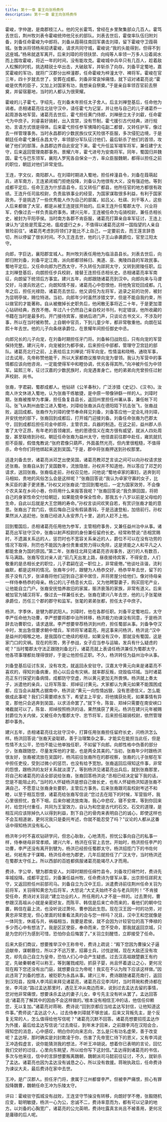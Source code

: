 ```yaml
---
title: 第十一章 霍王向张杨费传
description: 第十一章 霍王向张杨费传
---
```


霍峻，字仲邈，是南郡枝江人。他的兄长霍笃，曾经在乡里聚集部众几百人。霍笃去世后，荆州牧刘表令霍峻统帅他兄长的部队。刘表去世后，霍俊率队伍归附刘备，刘备任命霍峻为中郎将。刘备从葭萌往南回军袭击刘璋，留下霍峻守卫葭萌城。张鲁派将领杨帛招诱霍峻，请求共同守城，霍峻说:“我的头能得到，但得不到这座城。”杨帛就退军离开。后来刘璋的将领扶禁、向纯等人率领一万多人沿着阆水而上围攻霍峻，将近一年的时间，没有能攻克。霍峻城中兵卒只有几百人，趁着敌人松懈的时机，挑选精锐士卒出击，大破敌军，并斩杀了向存。刘备平定蜀地，嘉奖霍峻的军功，就将广汉郡分出梓潼郡，任命霍峻为梓潼太守、裨将军。霍峻在官三年，四十岁就去世了，安葬在成都。刘备非常哀悼痛惜，就下诏对诸葛亮说:“霍峻是优秀的臣子，又加上对国家有功，我想亲自祭奠。”于是亲自率领百官前去祭奠，并留宿墓地，当时的人都认为很荣耀。

霍峻的儿子霍弋，字绍先，在刘备末年担任太子舍人。后主刘禅登基后，任命他为谒者。丞相诸葛亮往北驻守汉中，请任霍弋为记室，并让他与自己的儿子诸葛乔一起周游各地军营。诸葛亮去世后，霍弋担任黄门侍郎，刘禅册立太子刘叡，任命霍弋为中庶子。刘睿喜好骑射，出入宫禁，没有节制，霍弋援引古代经典，进行规劝，言语方式很是得体。后来霍弋担任参军怫降的屯副二都督，又转任护军，像过去一样管理事务。当时永昌郡的少数民族仪仗天险很不臣服，多次侵犯边境，于是朝廷任命霍弋兼任永昌太守，率领部分军队征讨他们，最后斩杀了他们的首领，攻破了他们的部落，永昌郡边界自此安定下来。霍弋升任监军翊军将军，兼任建宁太守，后来返回管理南郡事务。景耀六年，霍弋进号为安南将军。同年，蜀国归并魏国，霍弋与巴东领军，襄阳人罗宪各自保全一方，率众臣服魏朝，都得以担任之前的职位，朝廷对他们非常宠信。

王连，字文仪，南阳郡人。在刘璋时期进入蜀地，担任梓潼县令，刘备在葭萌起兵，进军南方，王连紧闭城门拒绝投降，刘备认为他很有大义，没有强迫他。等到成都平定后，任命王连为什邡县县令，后又转任广都县，他所任官的地方都很有政绩。王连升任司盐校尉，负责盐铁事业的经营，为国家谋取很多利益，有利于国家政务。于是挑选了一些优秀能人作为自己的部属，如吕乂、杜祺、刘干等人，这些人后来都做了大官，都是从被王连提拔开始的。后来王连升任蜀郡太守、兴业将军，仍像过去一样负责盐府事务。建兴元年，王连被任命为屯骑校尉，兼任丞相长史，被封为平阳亭侯。当时南方各郡不肯臣服，诸葛亮打算亲自率军征讨，王连上谏认为“这些是荒蛮之地，瘟疫盛行之乡，不值得以诸葛亮这样一国指望的人亲自冒险前往”。诸葛亮考虑到将领们才能比不上自己，一定要前去，而王莲言辞恳切，所以停留了很长时间。不久王连去世，他的儿子王山承袭爵位，官至江阳太守。

向郎，字巨达，襄阳郡宜城人。荆州牧刘表任用他为临沮县县长。刘表去世后，向郎归附刘备，刘备平定江南，派向郎都领秭归、夷道、巫、夷陵四县的军政民事。蜀地平定后，又任命向郎为巴西太守，不久转任为牂牁太守，又转到房陵任职。后主刘禅登基后，向朗担任步兵校尉，接替王连担任丞相长史。丞相诸葛亮率军南征，向朗留下统领后方事宜。建兴五年，向郎跟随诸葛亮到汉中。向郎向来与马谡交好，马谡兵败逃亡，向朗知情不报，诸葛亮心中怨恨他，将他免官贬回成都。几年之后，担任光禄勋，诸葛亮去世后，他又调任为左将军，追录之前的功劳，被封为显明亭侯，赐位特进。当初，向郎年少时虽然涉猎文学，但是不能自我约束，所以做官的才能著称。自从被撤掉长史职务后，他闲散无事将近二十年，于是更加潜心钻研经典，孜孜不倦。年过八十仍然自己亲自校对书刊，判定错误，他所收藏的书籍在当时是最多的。开门接待宾客，接纳后进门声，只谈论古书文义，不涉及时事，所以在当时被称赞。上自朝中官员，下到儿童少年，都非常敬重他。向朗在延熙十年去世。他的儿子向条继承爵位，在景耀年间担任御史中丞。

向郎兄长的儿子向宠，在刘备时期担任牙门将。刘备秭归战败后，只有向宠的军营保持完整。建兴元年，向宠被封为都亭侯，后来担任中部都，管理守卫宫廷的部队。诸葛亮北行之前，上表给后主刘禅说:“将军向宠，性情温和晓畅，通晓军事，过去试用，先帝称赞他能干，所以大家都商议推举向宠为督领。我认为军营中的事情都应该向他咨询，一定能使得军中和睦协调，优劣各得其所。”向冲被升任为中领军。延熙三年，征讨汉嘉的少数民族时，向宠遇害身亡。他的弟弟向充曾担任过射声校尉、尚书。

张裔，字君嗣，蜀郡成都人。他钻研《公羊春秋》，广泛涉猎《史记》、《汉书》。汝南人许文休进入蜀地，认为张裔干练敏捷，是中原一带像钟繇一样的人。刘璋时期，张裔被推举为孝廉，担任鱼复县县长，返回州里担任州署从事，兼任帐下司马。张飞从荆州由垫江进入蜀地，刘璋给张裔派兵在德阳陌下抗击张飞，张裔战败，返回成都。张裔作为刘璋的使节奉命拜见刘备，刘备答应他一定会礼待刘璋，并安抚他的部下，张裔回到成都后，打开城门迎接刘备。刘备任命张裔为巴郡太守，回到成都后担任司金中郎将，主管农具，兵器的制造。在这之前，益州郡人杀害了太守正昂，有年老的首领雍凯，他的恩德信义在南方很有威望，就派人四处周旋，甚至联络到孙权。朝廷任命张裔为益州太守，他径直前往郡中赴任，雍凯就抗拒不臣服，假借鬼教说:“张府君像只葫芦，外面虽然光亮，但内里很粗糙，不值得杀，命令你们将他绑起来送到吴国。”于是，郡中将张裔押送到孙权那里。

适逢刘备去世，诸葛亮派邓芝出使吴国，诸葛亮教邓芝言谈之间可以向孙权请求放还张裔。张裔自从到了吴国数年，流放隐居，孙权并不知道他，所以答应了邓芝的请求，送回张裔。张裔临走前，孙权召见他，问他说:“蜀地卓家的寡妇，逃奔到司马相如，贵地的风俗怎么会是这样呢？”张裔回答说:“我认为卓家守寡的女子，比朱买臣的妻子更贤惠。”孙权又对张裔说:“您回到蜀地后，一定为国家效劳，不会像个农夫呆在乡间小巷，你将用什么来报答我呢？”张裔回答说:“我负罪回国，将把自己的身家性命交付给朝廷，如果能侥幸保全性命，那我五十八岁以前是父母给的生命，自此以后就是大王您赐的寿命。”孙权言谈间欢笑自若，有赏识张裔才能的意思。张裔出了宫门后，很后悔自己没有假装愚钝，于是迅速登船，加倍前行。孙权果然派人追赶他，张裔已经进入永安界几十里，追的人赶不上他。

回到蜀国后，丞相诸葛亮任用他为参军，主管相府事务，又兼任益州治中从事。诸葛亮出军驻守汉中，张裔以射声校尉的身份兼任留府长史。经常称赞说:“丞相赏赐时，不遗漏关系远的人，惩罚时也不宽容关系亲近的人，爵位不可以在没有功劳的情况下取得，刑罚也不能因为身份贵重或势力得以免除，这是贤能之人和平凡之人都能舍身为国的原因。”第二年，张裔往北拜见诸葛亮咨询事务，送行的人有数百，车马满路。张裔写信对亲人说:“前几天出发上路，昼夜接待宾客，不得安息，人们敬重的是丞相长史的职位，儿子君嗣在这一职位上，非常疲倦。”他谈吐诙谐，流利幽默，都是这样的情况。张裔年少时，跟犍为人杨恭交好，杨恭早年去世，留下的孩子没有几岁，张译裔将他们迎到自己家中居住，并将房屋分给他们，像对待母亲一样侍奉杨恭的母亲。杨公的儿子杨息长大后，又为他聘娶妻子，购买田宅产业，让他能自立门户。张裔安抚恤养故旧的家属，赈济衰落的家族，非常有道义。后来被加官为辅汉将军，像过去一样兼任长史。张裔在建兴八年去世，他的儿子张毣继承爵位，历任三个郡的郡守和监军。张毣的弟弟张都，担任太子中庶子。

杨洪，字季休，是犍为郡武阳人。刘璋时，他在各郡任职。刘备平定蜀地后，太守李严任命他为功曹，李严想要将郡中治所转移，杨洪极力劝谏没有同意，于是杨洪辞去功曹职位，请求退居。李严想要举荐杨洪到州府，担任蜀部从事。刘备争夺汉中时，发出急信要求朝中增兵，军师将军诸葛亮，用这事来问杨洪，杨洪说:“汉中是益州的咽喉之地，是我国存亡绝续的枢纽，如果没有汉中，那就没有蜀国，这是家门口的灾祸。现在的形势，男子参战，女子应当参与运输，发兵有什么疑虑的呢？”当时蜀郡太守法正跟随刘备北行，诸葛亮就上表请任杨洪兼任为蜀郡太守，他各项事理都处理得很好，于是让他担任正职。不久，杨洪转任为益州治中从事。

刘备登基后征讨东吴，没有攻克，就返回永安驻守。汉嘉太守黄元向来是诸葛亮不喜欢的，得知刘备病重，担心以后会有灾祸，就率郡反叛，烧毁临邛城。当时诸葛亮正东行探望刘备病情，成都防守空虚，所以黄元更加无所畏惧。杨洪就上奏太子，派遣他的亲兵，让将军陈曶、郑绰征讨黄元。大家都认为黄元如果不能围困成都，应当会从越隽占据南中，杨洪说:“黄元一向性情凶狠，没有恩德信义，怎么能做成此事呢？我们只需要顺水东下，希望主上平安，将他擒获处死，如果事情有异变，那他只会逃奔到吴国，以求活命罢了。”就下令，陈曶、郑绰只需要在南安峡口堵截就可以了。陈曶、郑绰按照杨洪的话，果然擒获了黄元。杨洪在建兴元年被赐封爵位为关内侯，又被任命为蜀郡太守、忠节将军，后来担任越骑校尉，依然管理郡中事务。

建兴五年，丞相诸葛亮往北驻守汉中，打算任用张裔担任留府长史，问杨洪怎么样。杨洪回答说:“张裔天姿聪颖，善于治理繁杂之事，才能实在能担当此任，但是性情不太公平，恐怕不能让他单独任职，不如留下向郎。向郎性格中伪善的部分少，张裔跟随您，尽量发挥他的才能，也是两全其美的。”当初，张裔年少时跟杨洪很友好，张裔被流放在吴国时，杨鸿前往张裔所在的郡视察，张裔的儿子张郁在军中担任吏役，受到过微小的惩罚，也没有给予宽恕。张裔返回后得知这件事，非常的怨恨，跟杨洪的友好关系就淡漠了。等到杨洪见诸葛亮出兵后，就到张裔那里，将自己和诸葛亮的话全部说给张裔，张裔回答杨洪说:“丞相已经决定留下我的话，您是不能阻止的。”当时的人怀疑杨洪是想自己做长史，也有人怀疑杨洪知道张裔不满自己，不愿意让张裔身处要职，主管后方事务。后来张裔跟司盐校尉岑述不和睦，以至于相互怨恨，诸葛亮给张裔写信说:“您过去在陌下的时候，军营毁坏，我心里很担忧，食不下咽，后来你被流放南海，我心中悲叹，寝不安席，等到你回来时，给您托付重任，共同为王室效力，自认为和您是古代的石交。石交的道理，是相互间应该除掉仇人以得到利益，割下自己的骨肉来表明自己的诚心，即使这样也不会互相道谢，更何况我只是委托岑述，你就不能忍受了吗？”议论的人都从这番话中得知杨洪没有私心。

杨洪年少时不喜欢钻研学问，但忠心耿耿，心地清亮，担忧公事向自己的私事一样，侍奉继母非常孝顺。建兴六年，杨洪在任官上去世。开始时，杨洪担任李严的功曹，李严还没有离开到犍为，杨洪已经担任蜀郡太守。杨洪招揽门下的书佐何衹，何衹有才干谋略，杨洪任命他为郡吏，几年后就担任了广汉太守，当时杨洪还在蜀郡太守任上。所以西部的百姓都佩服诸葛亮能竭尽人才而用。

费诗，字公举，犍为郡南安人。刘璋时期担任绵竹县令，刘备攻打绵竹时，费诗先率城投降。成都平定后，刘备兼任益州牧，任命费诗为督军从事，出京担任牂牁太守，又返回担任州前部司马。刘备自立为汉中王后，派遣费诗前往荆州任命关羽为前将军，关羽得知黄忠为后将军，大怒说:“大丈夫始终不会与老兵同列！“不肯接受任命，费诗对关羽说:“建立功业的人，所任用的人才不是一样的。过去萧何，曹参跟汉高祖从小就是亲密好友，而陈平、韩信是后来亡命而来的，看他们的朝中位置，韩信在最上流，也没听说过萧何、曹参因此生怨。现在汉王因一时的功劳，对黄忠非常恩宠，但心里面的轻重看法真的会与您一样吗？况且，汉中王和您就像是一体同生，休戚与共，祸福相当，我要是君侯，就不会因为计较官位的高下俸禄的多少而心中有想法了。我是区区使臣，奉命而来，您不受命，那我就返回京城，只是为您的行为感到可惜，恐怕你会后悔罢了。”关羽立刻醒悟，立即接受了任命。

后来大臣们商议，想要推举汉中王称帝号，费诗上疏说：“殿下您因为曹操父子逼迫献帝，谋朝篡位，所以才不远万里，招募士兵，讨伐逆贼，现在大敌还没有攻克，却先自己自立为皇帝，恐怕人们心中会产生疑惑。过去汉高祖跟楚霸王有约定，先破秦朝者可以称王，等到屠戮咸阳，抓获子婴，尚且怀着退让之心，更何况现在殿下您还没有出门庭，就想要自立为帝呢！我实在不认为陛下应该这样做。”因此违背了刘备的想法，被贬职为永昌从事。建兴三年，费诗跟随诸葛亮南行，返回到汉阳县，投降人李鸿前来拜见诸葛亮，诸葛亮召见李鸿时，当时蒋琬和费诗都在坐，李鸿说:“路过孟达那里时，遇见王冲从南边而来，说到过去孟达去留的事情，您对他非常痛恨，想要诛杀孟达的妻子儿女，幸亏先主没有听从罢了。孟达回答说:‘诸葛亮了解其中的因由不会这样做的。’根本没有相信王冲的话，他信任仰赖您，无以复加。”诸葛亮对蒋琬、费诗说:“回到京都应当给孟达写封信，让他知道这件事。”费师说:“孟达这个人，过去侍奉刘璋就不够忠诚，后来又背叛先主，是个反复无常的人，怎么值得给他写信呢？”诸葛亮沉默不回答。诸葛亮想要招揽孟达作为外援，最后给孟达写信说:“过去南征，到年末才回来，之前跟李鸿在汉阳会合，得知您的消息，心中感叹，明白你的向来志向，怎么是只有功名虚荣，善于改变呢？孟达呀，那时确实是刘封欺凌于你，伤害了先帝宽仁待下的恩义，又有李鸿说王冲造假虚言，说你能猜测我的想法，不听王冲胡说。想着你已表明的言论，回忆我们交好的过往，心里向东眺望，所以给你写下这封信。”孟达得到诸葛亮的书信，多次与他来往，信中的言辞想要叛离魏朝，魏朝派司马懿前往征讨，不久，就斩杀了孟达。诸葛亮也因为孟达没有诚恳之心，所以没有救援。蒋琬执政后，任命费诗为谏议大夫，最后费诗在家中去世。

王冲，是广汉郡人。担任牙门将，隶属于江州都督李严。但被李严痛恨，担心有罪投降魏曹，魏朝任命王冲为乐陵太守。

评曰：霍峻驻守孤城没有战败，王连坚守节操没有转移，向朗好学不倦，张毅随机应变，聪明敏捷，杨洪一心为公，忠诚不二，费诗率意而为，都有可以记录的地方。以刘备的心胸宽广，诸葛亮的公允英明，费诗吐露真言尚且不被善用，更何况是庸碌的后人呢。